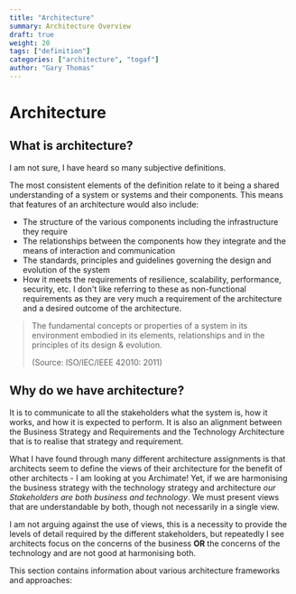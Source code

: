 ```yaml
---
title: "Architecture"
summary: Architecture Overview
draft: true
weight: 20
tags: ["definition"]
categories: ["architecture", "togaf"]
author: "Gary Thomas"
---
```


# Architecture

## What is architecture?

I am not sure, I have heard so many subjective definitions. 

The most consistent elements of the definition relate to it being a shared understanding of a system or systems and their components. This means that features of an architecture would also include:
- The structure of the various components including the infrastructure they require
- The relationships between the components how they integrate and the means of interaction and communication
- The standards, principles and guidelines governing the design and evolution of the system
- How it meets the requirements of resilience, scalability, performance, security, etc. I don't like referring to these as non-functional requirements as they are very much a requirement of the architecture and a desired outcome of the architecture.

> The fundamental concepts or properties of a
> system in its environment embodied in its elements,
> relationships and in the principles of its design &
> evolution.
> 
> (Source: ISO/IEC/IEEE 42010: 2011)

## Why do we have architecture?
It is to communicate to all the stakeholders what the system is, how it works, and how it is expected to perform. It is also an alignment between the Business Strategy and Requirements and the Technology Architecture that is to realise that strategy and requirement.

What I have found through many different architecture assignments is that architects seem to define the views of their architecture for the benefit of other architects - I am looking at you Archimate!
Yet, if we are harmonising the business strategy with the technology strategy and architecture *our Stakeholders are both business and technology*. We must present views that are understandable by both, though not necessarily in a single view.

I am not arguing against the use of views, this is a necessity to provide the levels of detail required by the different stakeholders, but repeatedly I see architects focus on the concerns of the business **OR**  the concerns of the technology and are not good at harmonising both.

This section contains information about various architecture frameworks and approaches: